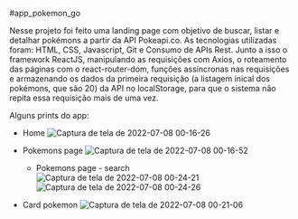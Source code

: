 #app_pokemon_go

Nesse projeto foi feito uma landing page com objetivo de buscar, listar e detalhar pokémons
a partir da API Pokeapi.co. As tecnologias utilizadas foram: HTML, CSS, Javascript, Git e
Consumo de APIs Rest. Junto a isso o framework ReactJS, manipulando as requisições com Axios,
o roteamento das páginas com o react-router-dom, funções assíncronas nas requisições e armazenando
os dados da primeira requisição (a listagem inical dos pokémons, que são 20) da API no localStorage,
para que o sistema não repita essa requisição mais de uma vez.

Alguns prints do app:
- Home
![Captura de tela de 2022-07-08 00-16-26](https://user-images.githubusercontent.com/88064533/177910665-46acdb6c-03a5-442c-ab69-0759f6e59ce2.png)

- Pokemons page
![Captura de tela de 2022-07-08 00-16-52](https://user-images.githubusercontent.com/88064533/177910674-d6ff3ba0-5495-47e6-a7b7-5e9aae2e30a4.png)
  
  - Pokemons page - search
  ![Captura de tela de 2022-07-08 00-24-21](https://user-images.githubusercontent.com/88064533/177911035-9dff6340-661c-4f6a-9849-97c671934869.png)
   ![Captura de tela de 2022-07-08 00-24-26](https://user-images.githubusercontent.com/88064533/177911072-8baa3748-6cf5-4aa5-8d33-46cbcccc4093.png)

- Card pokemon
![Captura de tela de 2022-07-08 00-21-06](https://user-images.githubusercontent.com/88064533/177910700-488e9ccb-6c62-400d-923c-d0953fe2d743.png)


